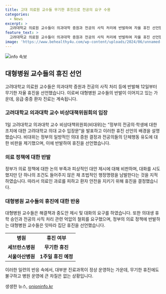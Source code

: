 ```yaml
---
title: 고대 의료원 교수들 무기한 휴진으로 전공의 요구 수용
categories:
  - News
excerpt: >
  고려대학교 의료원 교수들이 의과대학 증원과 전공의 사직 처리에 반발하여 자율 휴진 선언했다. 응급·중증 환자 진료는 계속될 예정이며, 정부의 의료 정책에 대한 불만을 강력히 지적하면서 대화와 조치를 요구하고 있다. 이에 따라 세브란스병원과 서울아산병원 교수들도 무기한 휴진을 예고하고 있으나, 현재까지 병원 운영에 큰 영향은 없는 상황이다. 의료계 대형병원 교수들의 반발과 휴진 선언이 계속되고 있으며, 이에 대한 정부와의 대화가 필요하다. (요약문)
feature_text: >
  고려대학교 의료원 교수들이 의과대학 증원과 전공의 사직 처리에 반발하여 자율 휴진 선언했다. 응급·중증 환자 진료는 계속될 예정이며, 정부의 의료 정책에 대한 불만을 강력히 지적하면서 대화와 조치를 요구하고 있다. 이에 따라 세브란스병원과 서울아산병원 교수들도 무기한 휴진을 예고하고 있으나, 현재까지 병원 운영에 큰 영향은 없는 상황이다. 의료계 대형병원 교수들의 반발과 휴진 선언이 계속되고 있으며, 이에 대한 정부와의 대화가 필요하다. (요약문)
image: 'https://www.behealthy4u.com/wp-content/uploads/2024/06/unnamed-file.png'
---
```


<p><img src="https://www.behealthy4u.com/wp-content/uploads/2024/06/unnamed-file.png" alt="info 속보" /></p>

<h2 data-ke-size="size26">대형병원 교수들의 휴진 선언</h2>

<p data-ke-size="size16">고려대학교 의료원 교수들은 의과대학 증원과 전공의 사직 처리 등에 반발해 12일부터 무기한 자율 휴진을 선언했습니다. 이로써 대형병원 교수들의 반발이 이어지고 있는 가운데, 응급·중증 환자 진료는 계속됩니다.</p>

<h3>고려대학교 의과대학 교수 비상대책위원회의 입장</h3>

<p data-ke-size="size16">1일 고려대학교 의과대학 교수 비상대책위원회(비대위)는 “정부의 전공의·학생에 대한 조치에 대한 고려대학교 의대 교수 입장문”을 발표하고 이러한 휴진 선언의 배경을 설명했습니다. 비대위는 정부의 일방적인 의대 증원 결정과 전공의들의 단체행동 유도에 대한 비판을 제기했으며, 이에 반발하여 휴진을 선언했습니다.</p>

<h3>의료 정책에 대한 반발</h3>

<p data-ke-size="size16">정부가 의료 정책에 대한 논의 부족과 피상적인 대안 제시에 대해 비판하며, 대화를 시도했지만 단 하나의 조건도 들어주지 않은 채 초법적인 행정명령을 남발한다는 것을 지적하였습니다. 따라서 의료인 과로를 피하고 환자 안전을 지키기 위해 휴진을 결정했습니다.</p>

<h3>대형병원 교수들의 휴진에 대한 반응</h3>

<p data-ke-size="size16">대형병원 교수들은 해결책과 중도안 제시 및 대화의 요구를 하였습니다. 또한 의대생 휴학 승인과 전공의 사직 처리 관련 억압의 철회를 요구했으며, 정부의 의료 정책에 반발하는 대형병원 교수들은 잇따라 집단 휴진을 선언했습니다.</p>

<table>
  <tr>
    <td style="text-align: center; height: 17px;"><b>병원</b></td>
    <td style="text-align: center; height: 17px;"><b>휴진 여부</b></td>
  </tr>
  <tr>
    <td style="text-align: center; height: 17px;"><b>세브란스병원</b></td>
    <td style="text-align: center; height: 17px;"><b>무기한 휴진</b></td>
  </tr>
  <tr>
    <td style="text-align: center; height: 17px;"><b>서울아산병원</b></td>
    <td style="text-align: center; height: 17px;"><b>1주일 휴진 예정</b></td>
  </tr>
</table>

<p data-ke-size="size16">이러한 일련의 반응 속에서, 대부분 진료과목이 정상 운영하는 가운데, 무기한 휴진에도 불구하고 병원 운영에 큰 차질은 없는 상황입니다.</p>
생생한 뉴스, <a href="https://onioninfo.kr" rel="dofollow">onioninfo.kr</a>


